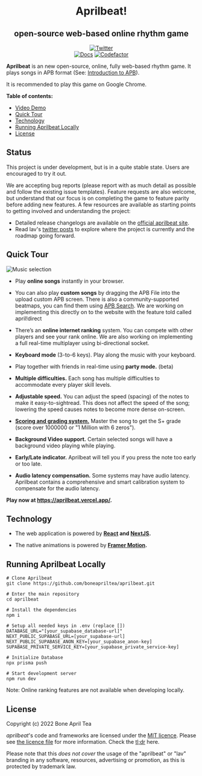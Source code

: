 <h1 align="center">Aprilbeat!</h1>

<h2 align="center">open-source web-based online rhythm game</h2>

<p align="center">
  <a href="https://twitter.com/boneapriltea"><img src="https://img.shields.io/badge/twitter-@boneapriltea-blue.svg" alt="Twitter" /></a>
  <br>
  <a href="https://aprilbeatdocs.vercel.app"><img src="https://img.shields.io/badge/read%20the-docs-brightgreen.svg?style=flat" alt="Docs"></a>
  <a href="https://www.codefactor.io/repository/github/boneapriltea/aprilbeat-public"><img src="https://www.codefactor.io/repository/github/boneapriltea/aprilbeat-public/badge" alt="Codefactor"></a>
</p>

**Aprilbeat** is an new open-source, online, fully web-based rhythm game. It plays songs in
APB format (See:
[Introduction to APB](https://aprilbeatdocs.vercel.app/apb)).

It is recommended to play this game on Google Chrome.

**Table of contents:**

<!-- toc -->

- [Video Demo](#video-demo)
- [Quick Tour](#quick-tour)
- [Technology](#technology)
- [Running Aprilbeat Locally](#running-aprilbeat-locally)
- [License](#license)

<!-- tocstop -->

## Status

This project is under development, but is in a quite stable state. Users are encouraged to try it out.

We are accepting bug reports (please report with as much detail as possible and follow the existing issue templates). Feature requests are also welcome, but understand that our focus is on completing the game to feature parity before adding new features. A few resources are available as starting points to getting involved and understanding the project:

- Detailed release changelogs are available on the [official aprilbeat site](https://aprilbeat.vercel.app/home/changelog/lazer).
- Read lav's [twitter posts](https://twitter.com/lavablelavs) to explore where the project is currently and the roadmap going forward.

## Quick Tour

![Music selection](public/assets/music-selection.png)

- Play **online songs** instantly in your browser.

- You can also play **custom songs** by dragging the APB File into
  the upload custom APB screen. There is also a community-supported beatmaps, you can find them using
  [APB Search](http://apbsearch.vercel.app). We are working on implementing this directly on to the website with the feature told called april!direct

- There’s an **online internet ranking** system. You can compete with other
  players and see your rank online. We are also working on implementing a full real-time multiplayer using bi-directional socket.

- **Keyboard mode** (3-to-6 keys). Play along the music with your keyboard.

- Play together with friends in real-time using
  **party mode.** (beta)

- **Multiple difficulties.** Each song has multiple difficulties to accommodate
  every player skill levels.

- **Adjustable speed.** You can adjust the speed (spacing) of the notes to make
  it easy-to-sightread. This does not affect the speed of the song; lowering the
  speed causes notes to become more dense on-screen.

- [**Scoring and grading system.**](https://aprilbeatdocs.vercel.app/scoring-and-judgment)
  Master the song to get the S+ grade (score over 1000000 or "1 Million with 6 zeros").

- **Background Video support.** Certain selected songs will have a background video playing while playing.

- **Early/Late indicator.** Aprilbeat will tell you if you press the note too early
  or too late.

- **Audio latency compensation.** Some systems may have audio latency. Aprilbeat
  contains a comprehensive and smart calibration system to compensate for the audio latency.

**Play now at https://aprilbeat.vercel.app/.**

## Technology

- The web application is powered by **[React](https://facebook.github.io/react/)
  and [NextJS](https://nextjs.org/).**

- The native animations is powered by **[Framer Motion](https://www.framer.com/motion/).**

## Running Aprilbeat Locally

```
# Clone Aprilbeat
git clone https://github.com/boneapriltea/aprilbeat.git

# Enter the main repository
cd aprilbeat

# Install the dependencies
npm i

# Setup all needed keys in .env (replace [])
DATABASE_URL="[your_supabase_database-url]"
NEXT_PUBLIC_SUPABASE_URL=[your_supabase-url]
NEXT_PUBLIC_SUPABASE_ANON_KEY=[your_supabase_anon-key]
SUPABASE_PRIVATE_SERVICE_KEY=[your_supabase_private_service-key]

# Initialize Database
npx prisma push

# Start development server
npm run dev
```

Note: Online ranking features are not available when developing locally.

## License

Copyright (c) 2022 Bone April Tea

_aprilbeat_'s code and frameworks are licensed under the [MIT licence](https://opensource.org/licenses/MIT). Please see [the licence file](LICENCE) for more information. Check the [tl;dr](https://tldrlegal.com/license/mit-license) here.

Please note that this _does not cover_ the usage of the "aprilbeat" or "lav" branding in any software, resources, advertising or promotion, as this is protected by trademark law.
